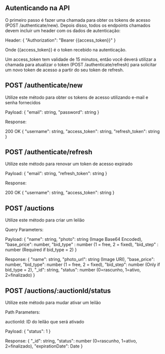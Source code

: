 ## Autenticando na API

O primeiro passo é fazer uma chamada para obter os tokens de acesso (POST /authenticate/new).
Depois disso, todos os endpoints chamados devem incluir um header com os dados de autenticação:

Header: { "Authorization": "Bearer {{access_token}}" }

Onde {{access_token}} é o token recebido na autenticação.

Um access_token tem validade de 15 minutos, então você deverá utilizar a chamada para atualizar o token (POST /authenticate/refresh) para solicitar um novo token de acesso a partir do seu token de refresh.

## POST /authenticate/new

Utilize este método para obter os tokens de acesso utilizando e-mail e senha fornecidos

Payload: 
{
	"email": string,
	"password": string
}

Response:

200 OK
{
	"username": string,
	"access_token": string,
	"refresh_token": string
}

## POST /authenticate/refresh

Utilize este método para renovar um token de acesso expirado

Payload: 
{
	"email": string,
	"refresh_token": string
}

Response:

200 OK
{
	"username": string,
	"access_token": string
}

## POST /auctions

Utilize este método para criar um leilão

Query Parameters:

Payload: 
{
	"name": string,
	"photo": string (Image Base64 Encoded),
	"base_price": number,
	"bid_type" : number (1 = free, 2 = fixed),
	"bid_step" : number (Required if bid_type = 2)
}

Response: 
{
	"name": string,
	"photo_url": string (Image URI),
	"base_price": number,
	"bid_type": number (1 = free, 2 = fixed),
	"bid_step": number (Only if bid_type = 2),
	"_id": string,
	"status": number (0=rascunho, 1=ativo, 2=finalizado)
}


## POST /auctions/:auctionId/status

Utilize este método para mudar ativar um leilão

Path Parameters:

auctionId: ID do leilão que será ativado

Payload: 
{
	"status": 1
}

Response: 
{
	"_id": string,
	"status": number (0=rascunho, 1=ativo, 2=finalizado),
	"expirationDate": Date
}
